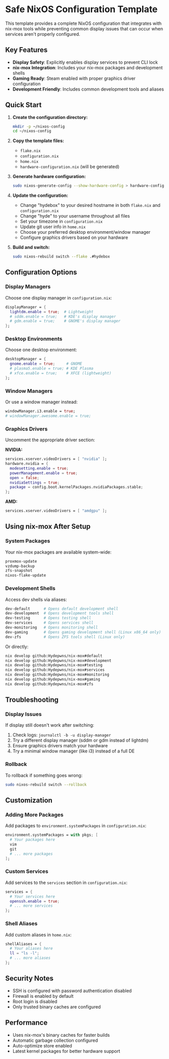 # Safe NixOS Configuration Template

This template provides a complete NixOS configuration that integrates with nix-mox tools while preventing common display issues that can occur when services aren't properly configured.

## Key Features

- **Display Safety**: Explicitly enables display services to prevent CLI lock
- **nix-mox Integration**: Includes your nix-mox packages and development shells
- **Gaming Ready**: Steam enabled with proper graphics driver configuration
- **Development Friendly**: Includes common development tools and aliases

## Quick Start

1. **Create the configuration directory:**

   ```bash
   mkdir -p ~/nixos-config
   cd ~/nixos-config
   ```

2. **Copy the template files:**
   - `flake.nix`
   - `configuration.nix`
   - `home.nix`
   - `hardware-configuration.nix` (will be generated)

3. **Generate hardware configuration:**

   ```bash
   sudo nixos-generate-config --show-hardware-config > hardware-configuration.nix
   ```

4. **Update the configuration:**
   - Change "hydebox" to your desired hostname in both `flake.nix` and `configuration.nix`
   - Change "hyde" to your username throughout all files
   - Set your timezone in `configuration.nix`
   - Update git user info in `home.nix`
   - Choose your preferred desktop environment/window manager
   - Configure graphics drivers based on your hardware

5. **Build and switch:**

   ```bash
   sudo nixos-rebuild switch --flake .#hydebox
   ```

## Configuration Options

### Display Managers

Choose one display manager in `configuration.nix`:

```nix
displayManager = {
  lightdm.enable = true;  # Lightweight
  # sddm.enable = true;   # KDE's display manager
  # gdm.enable = true;    # GNOME's display manager
};
```

### Desktop Environments

Choose one desktop environment:

```nix
desktopManager = {
  gnome.enable = true;     # GNOME
  # plasma5.enable = true; # KDE Plasma
  # xfce.enable = true;    # XFCE (lightweight)
};
```

### Window Managers

Or use a window manager instead:

```nix
windowManager.i3.enable = true;
# windowManager.awesome.enable = true;
```

### Graphics Drivers

Uncomment the appropriate driver section:

**NVIDIA:**

```nix
services.xserver.videoDrivers = [ "nvidia" ];
hardware.nvidia = {
  modesetting.enable = true;
  powerManagement.enable = true;
  open = false;
  nvidiaSettings = true;
  package = config.boot.kernelPackages.nvidiaPackages.stable;
};
```

**AMD:**

```nix
services.xserver.videoDrivers = [ "amdgpu" ];
```

## Using nix-mox After Setup

### System Packages

Your nix-mox packages are available system-wide:

```bash
proxmox-update
vzdump-backup
zfs-snapshot
nixos-flake-update
```

### Development Shells

Access dev shells via aliases:

```bash
dev-default      # Opens default development shell
dev-development  # Opens development tools shell
dev-testing      # Opens testing shell
dev-services     # Opens services shell
dev-monitoring   # Opens monitoring shell
dev-gaming       # Opens gaming development shell (Linux x86_64 only)
dev-zfs          # Opens ZFS tools shell (Linux only)
```

Or directly:

```bash
nix develop github:Hydepwns/nix-mox#default
nix develop github:Hydepwns/nix-mox#development
nix develop github:Hydepwns/nix-mox#testing
nix develop github:Hydepwns/nix-mox#services
nix develop github:Hydepwns/nix-mox#monitoring
nix develop github:Hydepwns/nix-mox#gaming
nix develop github:Hydepwns/nix-mox#zfs
```

## Troubleshooting

### Display Issues

If display still doesn't work after switching:

1. Check logs: `journalctl -b -u display-manager`
2. Try a different display manager (sddm or gdm instead of lightdm)
3. Ensure graphics drivers match your hardware
4. Try a minimal window manager (like i3) instead of a full DE

### Rollback

To rollback if something goes wrong:

```bash
sudo nixos-rebuild switch --rollback
```

## Customization

### Adding More Packages

Add packages to `environment.systemPackages` in `configuration.nix`:

```nix
environment.systemPackages = with pkgs; [
  # Your packages here
  vim
  git
  # ... more packages
];
```

### Custom Services

Add services to the `services` section in `configuration.nix`:

```nix
services = {
  # Your services here
  openssh.enable = true;
  # ... more services
};
```

### Shell Aliases

Add custom aliases in `home.nix`:

```nix
shellAliases = {
  # Your aliases here
  ll = "ls -l";
  # ... more aliases
};
```

## Security Notes

- SSH is configured with password authentication disabled
- Firewall is enabled by default
- Root login is disabled
- Only trusted binary caches are configured

## Performance

- Uses nix-mox's binary caches for faster builds
- Automatic garbage collection configured
- Auto-optimize store enabled
- Latest kernel packages for better hardware support
